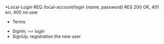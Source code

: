 *Local-Login
REQ /local-account/login {name, password}
RES 200 OK, 401 err, 400 no user

* Terms
- SignIn; == login
- SignUp; registration the new user


